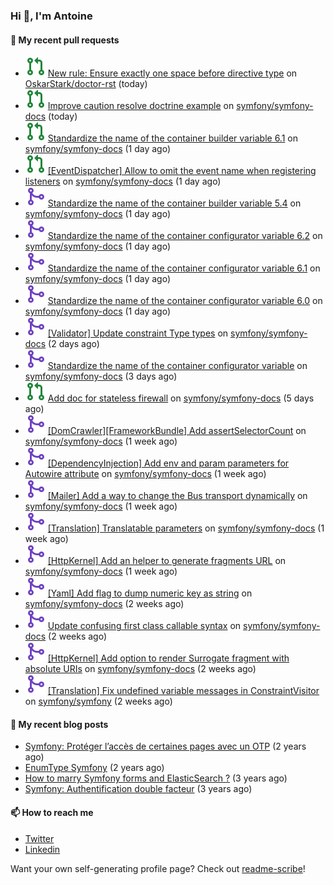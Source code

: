 ### Hi 👋, I'm Antoine

#### 👷 My recent pull requests

- ![](./assets/pr-open.svg) [New rule: Ensure exactly one space before directive type](https://github.com/OskarStark/doctor-rst/pull/1231) on [OskarStark/doctor-rst](https://github.com/OskarStark/doctor-rst) (today)
- ![](./assets/pr-open.svg) [Improve caution resolve doctrine example](https://github.com/symfony/symfony-docs/pull/17689) on [symfony/symfony-docs](https://github.com/symfony/symfony-docs) (today)
- ![](./assets/pr-open.svg) [Standardize the name of the container builder variable 6.1](https://github.com/symfony/symfony-docs/pull/17687) on [symfony/symfony-docs](https://github.com/symfony/symfony-docs) (1 day ago)
- ![](./assets/pr-open.svg) [[EventDispatcher] Allow to omit the event name when registering listeners](https://github.com/symfony/symfony-docs/pull/17685) on [symfony/symfony-docs](https://github.com/symfony/symfony-docs) (1 day ago)
- ![](./assets/pr-merged.svg) [Standardize the name of the container builder variable 5.4](https://github.com/symfony/symfony-docs/pull/17683) on [symfony/symfony-docs](https://github.com/symfony/symfony-docs) (1 day ago)
- ![](./assets/pr-merged.svg) [Standardize the name of the container configurator variable 6.2](https://github.com/symfony/symfony-docs/pull/17682) on [symfony/symfony-docs](https://github.com/symfony/symfony-docs) (1 day ago)
- ![](./assets/pr-merged.svg) [Standardize the name of the container configurator variable 6.1](https://github.com/symfony/symfony-docs/pull/17679) on [symfony/symfony-docs](https://github.com/symfony/symfony-docs) (1 day ago)
- ![](./assets/pr-merged.svg) [Standardize the name of the container configurator variable 6.0](https://github.com/symfony/symfony-docs/pull/17678) on [symfony/symfony-docs](https://github.com/symfony/symfony-docs) (1 day ago)
- ![](./assets/pr-merged.svg) [[Validator] Update constraint Type types](https://github.com/symfony/symfony-docs/pull/17677) on [symfony/symfony-docs](https://github.com/symfony/symfony-docs) (2 days ago)
- ![](./assets/pr-merged.svg) [Standardize the name of the container configurator variable](https://github.com/symfony/symfony-docs/pull/17664) on [symfony/symfony-docs](https://github.com/symfony/symfony-docs) (3 days ago)
- ![](./assets/pr-open.svg) [Add doc for stateless firewall](https://github.com/symfony/symfony-docs/pull/17648) on [symfony/symfony-docs](https://github.com/symfony/symfony-docs) (5 days ago)
- ![](./assets/pr-merged.svg) [[DomCrawler][FrameworkBundle] Add assertSelectorCount](https://github.com/symfony/symfony-docs/pull/17640) on [symfony/symfony-docs](https://github.com/symfony/symfony-docs) (1 week ago)
- ![](./assets/pr-merged.svg) [[DependencyInjection] Add env and param parameters for Autowire attribute](https://github.com/symfony/symfony-docs/pull/17626) on [symfony/symfony-docs](https://github.com/symfony/symfony-docs) (1 week ago)
- ![](./assets/pr-merged.svg) [[Mailer] Add a way to change the Bus transport dynamically](https://github.com/symfony/symfony-docs/pull/17623) on [symfony/symfony-docs](https://github.com/symfony/symfony-docs) (1 week ago)
- ![](./assets/pr-merged.svg) [[Translation] Translatable parameters](https://github.com/symfony/symfony-docs/pull/17622) on [symfony/symfony-docs](https://github.com/symfony/symfony-docs) (1 week ago)
- ![](./assets/pr-merged.svg) [[HttpKernel] Add an helper to generate fragments URL](https://github.com/symfony/symfony-docs/pull/17621) on [symfony/symfony-docs](https://github.com/symfony/symfony-docs) (1 week ago)
- ![](./assets/pr-merged.svg) [[Yaml] Add flag to dump numeric key as string](https://github.com/symfony/symfony-docs/pull/17615) on [symfony/symfony-docs](https://github.com/symfony/symfony-docs) (2 weeks ago)
- ![](./assets/pr-merged.svg) [Update confusing first class callable syntax](https://github.com/symfony/symfony-docs/pull/17614) on [symfony/symfony-docs](https://github.com/symfony/symfony-docs) (2 weeks ago)
- ![](./assets/pr-merged.svg) [[HttpKernel] Add option to render Surrogate fragment with absolute URIs](https://github.com/symfony/symfony-docs/pull/17613) on [symfony/symfony-docs](https://github.com/symfony/symfony-docs) (2 weeks ago)
- ![](./assets/pr-merged.svg) [[Translation] Fix undefined variable messages in ConstraintVisitor](https://github.com/symfony/symfony/pull/48774) on [symfony/symfony](https://github.com/symfony/symfony) (2 weeks ago)


#### 📜 My recent blog posts

- [Symfony: Protéger l’accès de certaines pages avec un OTP](https://alamirault.medium.com/symfony-prot%C3%A9ger-lacc%C3%A8s-de-certaines-pages-avec-un-otp-4d72458e3d08?source=rss-cebacd5f419e------2) (2 years ago)
- [EnumType Symfony](https://alamirault.medium.com/enumtype-symfony-cf7dc32ca2f2?source=rss-cebacd5f419e------2) (2 years ago)
- [How to marry Symfony forms and ElasticSearch ?](https://alamirault.medium.com/how-to-marry-symfony-forms-and-elasticsearch-24a9ccefa185?source=rss-cebacd5f419e------2) (3 years ago)
- [Symfony: Authentification double facteur](https://alamirault.medium.com/symfony-authentification-double-facteur-a2be5d405420?source=rss-cebacd5f419e------2) (3 years ago)

#### 📫 How to reach me

- [Twitter](https://twitter.com/a_lamirault)
- [Linkedin](https://www.linkedin.com/in/antoine-lamirault-9a9a9a107/)

Want your own self-generating profile page? Check out [readme-scribe](https://github.com/muesli/readme-scribe)!
